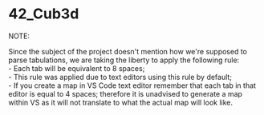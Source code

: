 # 42_Cub3d
NOTE:

Since the subject of the project doesn't mention how we're supposed to parse tabulations, we are taking the liberty to apply the following rule:\
	- Each tab will be equivalent to 8 spaces;\
	- This rule was applied due to text editors using this rule by default;\
	- If you create a map in VS Code text editor remember that each tab in that editor is equal to 4 spaces; therefore it is unadvised to generate a map within VS as it will not translate to what the actual map will look like.
